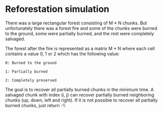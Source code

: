 # Reforestation simulation

There was a large rectangular forest consisting of M * N chunks. But unfortunately there was a forest fire and some of the chunks were burned to the ground, some were partially burned, and the rest were completely salvaged.

The forest after the fire is represented as a matrix M * N where each cell contains a value 0, 1 or 2 which has the following value:  

    0: Burned to the ground

    1: Partially burned

    2: Completely preserved

The goal is to recover all partially burned chunks in the minimum time. A salvaged chunk with index (i, j) can recover partially burned neighboring chunks (up, down, left and right). If it is not possible to recover all partially burned chunks, just return -1.